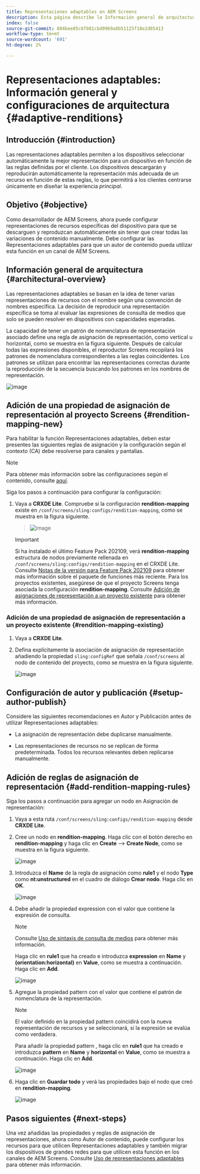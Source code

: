 ```yaml
---
title: Representaciones adaptables en AEM Screens
description: Esta página describe la Información general de arquitectura y las configuraciones para representaciones adaptables en AEM Screens.
index: false
source-git-commit: 884bee85c6f081cbd0969a8b51125f18e2d85413
workflow-type: tm+mt
source-wordcount: '691'
ht-degree: 2%

---
```



# Representaciones adaptables: Información general y configuraciones de arquitectura {#adaptive-renditions}

## Introducción {#introduction}

Las representaciones adaptables permiten a los dispositivos seleccionar automáticamente la mejor representación para un dispositivo en función de las reglas definidas por el cliente. Los dispositivos descargarán y reproducirán automáticamente la representación más adecuada de un recurso en función de estas reglas, lo que permitirá a los clientes centrarse únicamente en diseñar la experiencia *principal*.

## Objetivo {#objective}

Como desarrollador de AEM Screens, ahora puede configurar representaciones de recursos específicas del dispositivo para que se descarguen y reproduzcan automáticamente sin tener que crear todas las variaciones de contenido manualmente. Debe configurar las Representaciones adaptables para que un autor de contenido pueda utilizar esta función en un canal de AEM Screens.

## Información general de arquitectura {#architectural-overview}

Las representaciones adaptables se basan en la idea de tener varias representaciones de recursos con el nombre según una convención de nombres específica. La decisión de reproducir una representación específica se toma al evaluar las expresiones de consulta de medios que solo se pueden resolver en dispositivos con capacidades esperadas.

La capacidad de tener un patrón de nomenclatura de representación asociado define una regla de asignación de representación, como vertical u horizontal, como se muestra en la figura siguiente. Después de calcular todas las expresiones disponibles, el reproductor Screens recopilará los patrones de nomenclatura correspondientes a las reglas coincidentes. Los patrones se utilizan para encontrar las representaciones correctas durante la reproducción de la secuencia buscando los patrones en los nombres de representación.

![image](/help/user-guide/assets/adaptive-renditions/adaptive-renditions.png)

## Adición de una propiedad de asignación de representación al proyecto Screens {#rendition-mapping-new}

Para habilitar la función Representaciones adaptables, deben estar presentes las siguientes reglas de asignación y la configuración según el contexto (CA) debe resolverse para canales y pantallas.

>[!NOTE]
>Para obtener más información sobre las configuraciones según el contenido, consulte [aquí](https://sling.apache.org/documentation/bundles/context-aware-configuration/context-aware-configuration.html).

Siga los pasos a continuación para configurar la configuración:

1. Vaya a **CRXDE Lite**. Compruebe si la configuración **rendition-mapping** existe en `/conf/screens/sling:configs/rendition-mapping`, como se muestra en la figura siguiente.

   >![image](/help/user-guide/assets/adaptive-renditions/mapping-rules1.png)

   >[!IMPORTANT]
   >Si ha instalado el último Feature Pack 202109, verá **rendition-mapping** estructura de nodos previamente rellenada en `/conf/screens/sling:configs/rendition-mapping` en el CRXDE Lite. Consulte [Notas de la versión para Feature Pack 202109](/help/user-guide/release-notes-fp-202109.md) para obtener más información sobre el paquete de funciones más reciente.
   >Para los proyectos existentes, asegúrese de que el proyecto Screens tenga asociada la configuración **rendition-mapping**. Consulte [Adición de asignaciones de representación a un proyecto existente](#rendition-mapping-existing) para obtener más información.

### Adición de una propiedad de asignación de representación a un proyecto existente {#rendition-mapping-existing}

1. Vaya a **CRXDE Lite**.

1. Defina explícitamente la asociación de asignación de representación añadiendo la propiedad `sling:configRef` que señala `/conf/screens` al nodo de contenido del proyecto, como se muestra en la figura siguiente.

   ![image](/help/user-guide/assets/adaptive-renditions/renditon-mapping2.png)


## Configuración de autor y publicación {#setup-author-publish}

Considere las siguientes recomendaciones en Autor y Publicación antes de utilizar Representaciones adaptables:

* La asignación de representación debe duplicarse manualmente.

* Las representaciones de recursos no se replican de forma predeterminada. Todos los recursos relevantes deben replicarse manualmente.

## Adición de reglas de asignación de representación {#add-rendition-mapping-rules}

Siga los pasos a continuación para agregar un nodo en Asignación de representación:

1. Vaya a esta ruta `/conf/screens/sling:configs/rendition-mapping` desde **CRXDE Lite**.

1. Cree un nodo en **rendition-mapping**. Haga clic con el botón derecho en **rendition-mapping** y haga clic en **Create** —> **Create Node**, como se muestra en la figura siguiente.

   ![image](/help/user-guide/assets/adaptive-renditions/add-node1.png)

1. Introduzca el **Name** de la regla de asignación como **rule1** y el nodo **Type** como **nt:unstructured** en el cuadro de diálogo **Crear nodo**. Haga clic en **OK**.

   ![image](/help/user-guide/assets/adaptive-renditions/add-node2.png)


1. Debe añadir la propiedad expression con el valor que contiene la expresión de consulta.

   >[!NOTE]
   >Consulte [Uso de sintaxis de consulta de medios](https://developer.mozilla.org/en-US/docs/Web/CSS/Media_Queries/Using_media_queries) para obtener más información.

   Haga clic en **rule1** que ha creado e introduzca **expression** en **Name** y **(orientation:horizontal)** en **Value**, como se muestra a continuación. Haga clic en **Add**.

   ![image](/help/user-guide/assets/adaptive-renditions/add-node3.png)

1. Agregue la propiedad pattern con el valor que contiene el patrón de nomenclatura de la representación.

   >[!NOTE]
   >El valor definido en la propiedad pattern coincidirá con la nueva representación de recursos y se seleccionará, si la expresión se evalúa como verdadera.

   Para añadir la propiedad pattern , haga clic en **rule1** que ha creado e introduzca **pattern** en **Name** y **horizontal** en **Value**, como se muestra a continuación. Haga clic en **Add**.

   ![image](/help/user-guide/assets/adaptive-renditions/add-node4.png)

1. Haga clic en **Guardar todo** y verá las propiedades bajo el nodo que creó en **rendition-mapping**.

   ![image](/help/user-guide/assets/adaptive-renditions/add-node5.png)


## Pasos siguientes {#next-steps}

Una vez añadidas las propiedades y reglas de asignación de representaciones, ahora como Autor de contenido, puede configurar los recursos para que utilicen Representaciones adaptables y también migrar los dispositivos de grandes redes para que utilicen esta función en los canales de AEM Screens. Consulte [Uso de representaciones adaptables](/help/user-guide/using-adaptive-renditions.md) para obtener más información.

